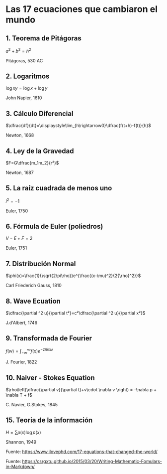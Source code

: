 # Las 17 ecuaciones que cambiaron el mundo

## 1. Teorema de Pitágoras

$a^2+b^2=h^2$

Pitágoras, 530 AC

## 2. Logaritmos

$\log{xy}=\log{x}+\log{y}$

John Napier, 1610

## 3. Cálculo Diferencial

$\dfrac{df}{dt}=\displaystyle\lim_{h\rightarrow0}\dfrac{f(t+h)-f(t)}{h}$

Newton, 1668

## 4. Ley de la Gravedad

$F=G\dfrac{m_1m_2}{r²}$

Newton, 1687

## 5. La raíz cuadrada de menos uno

$i^2=-1$

Euler, 1750

## 6. Fórmula de Euler (poliedros)

$V-E+F = 2$

Euler, 1751

## 7. Distribución Normal

$\phi(x)=\frac{1}{\sqrt{2\pi\rho}}e^{\frac{(x-\mu)^2}{2{\rho}^2}}$

Carl Friederich Gauss, 1810

## 8. Wave Ecuation

$\dfrac{\partial ^2 u}{\partial t²}=c²\dfrac{\partial ^2 u}{\partial x²}$

J.d'Albert, 1746

## 9. Transformada de Fourier

$f(w)=\displaystyle \int_{-\infty}^{\infty} {f(x)e^{-2{\pi}ix\omega}}$

J. Fourier, 1822

## 10. Naiver - Stokes Equation

$\rho\left(\dfrac{\partial v}{\partial t}+v\cdot \nabla v \right) = -\nabla p + \nabla T + f$

C. Navier, G.Stokes, 1845

## 15. Teoria de la información

$H=\displaystyle \sum{p(x)\log{p(x)}}$

Shannon, 1949


Fuente: https://www.ilovephd.com/17-equations-that-changed-the-world/

Fuente: https://csrgxtu.github.io/2015/03/20/Writing-Mathematic-Fomulars-in-Markdown/


